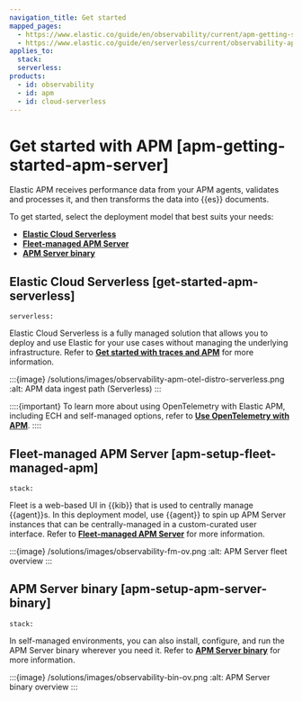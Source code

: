 ```yaml
---
navigation_title: Get started
mapped_pages:
  - https://www.elastic.co/guide/en/observability/current/apm-getting-started-apm-server.html
  - https://www.elastic.co/guide/en/serverless/current/observability-apm-get-started.html
applies_to:
  stack:
  serverless:
products:
  - id: observability
  - id: apm
  - id: cloud-serverless
---
```


# Get started with APM [apm-getting-started-apm-server]

Elastic APM receives performance data from your APM agents, validates and processes it, and then transforms the data into {{es}} documents. 

To get started, select the deployment model that best suits your needs:

* **[Elastic Cloud Serverless](/solutions/observability/apm/get-started.md#get-started-apm-serverless)**
* **[Fleet-managed APM Server](/solutions/observability/apm/get-started.md#apm-setup-fleet-managed-apm)**
* **[APM Server binary](/solutions/observability/apm/get-started.md#apm-setup-apm-server-binary)**

## Elastic Cloud Serverless [get-started-apm-serverless]

```{applies_to}
serverless:
```

Elastic Cloud Serverless is a fully managed solution that allows you to deploy and use Elastic for your use cases without managing the underlying infrastructure. Refer to [**Get started with traces and APM**](/solutions/observability/apm/get-started-serverless) for more information.

:::{image} /solutions/images/observability-apm-otel-distro-serverless.png
:alt: APM data ingest path (Serverless)
:::

::::{important}
To learn more about using OpenTelemetry with Elastic APM, including ECH and self-managed options, refer to [**Use OpenTelemetry with APM**](/solutions/observability/apm/use-opentelemetry-with-apm.md).
::::

## Fleet-managed APM Server [apm-setup-fleet-managed-apm]

```{applies_to}
stack:
```

Fleet is a web-based UI in {{kib}} that is used to centrally manage {{agent}}s. In this deployment model, use {{agent}} to spin up APM Server instances that can be centrally-managed in a custom-curated user interface. Refer to [**Fleet-managed APM Server**](/solutions/observability/apm/get-started-fleet-managed-apm-server.md) for more information.

:::{image} /solutions/images/observability-fm-ov.png
:alt: APM Server fleet overview
:::

## APM Server binary [apm-setup-apm-server-binary]

```{applies_to}
stack:
```

In self-managed environments, you can also install, configure, and run the APM Server binary wherever you need it. Refer to [**APM Server binary**](/solutions/observability/apm/get-started-apm-server-binary.md) for more information.

:::{image} /solutions/images/observability-bin-ov.png
:alt: APM Server binary overview
:::
